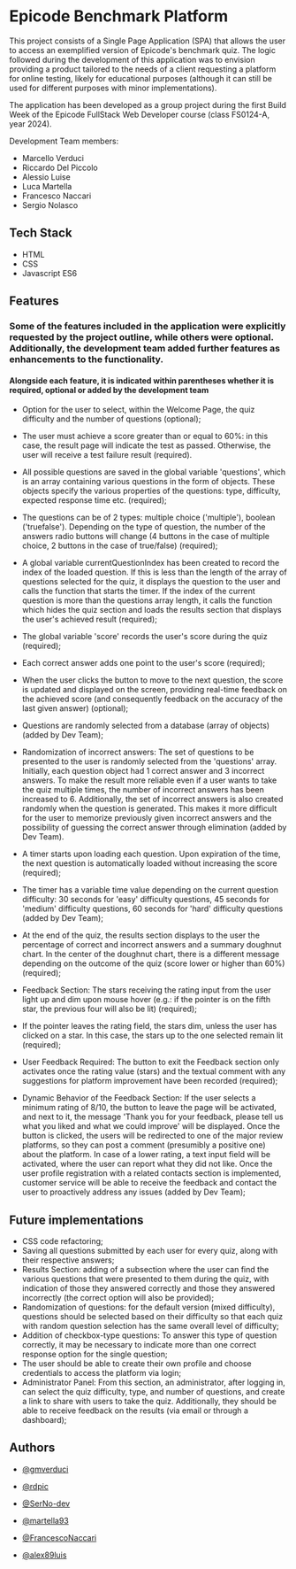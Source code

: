 # Epicode Benchmark Platform

This project consists of a Single Page Application (SPA) that allows the user to access an exemplified version of Epicode's benchmark quiz. The logic followed during the development of this application was to envision providing a product tailored to the needs of a client requesting a platform for online testing, likely for educational purposes (although it can still be used for different purposes with minor implementations).

The application has been developed as a group project during the first Build Week of the Epicode FullStack Web Developer course (class FS0124-A, year 2024).

Development Team members:
- Marcello Verduci
- Riccardo Del Piccolo
- Alessio Luise
- Luca Martella
- Francesco Naccari
- Sergio Nolasco



## Tech Stack

- HTML
- CSS
- Javascript ES6



## Features
### Some of the features included in the application were explicitly requested by the project outline, while others were optional. Additionally, the development team added further features as enhancements to the functionality.
#### Alongside each feature, it is indicated within parentheses whether it is required, optional or added by the development team

- Option for the user to select, within the Welcome Page, the quiz difficulty and the number of questions (optional);

- The user must achieve a score greater than or equal to 60%: in this case, the result page will indicate the test as passed. Otherwise, the user will receive a test failure result (required).

- All possible questions are saved in the global variable 'questions', which is an array containing various questions in the form of objects. These objects specify the various properties of the questions: type, difficulty, expected response time etc. (required);

- The questions can be of 2 types: multiple choice ('multiple'), boolean ('truefalse'). Depending on the type of question, the number of the answers radio buttons will change (4 buttons in the case of multiple choice, 2 buttons in the case of true/false) (required);

- A global variable currentQuestionIndex has been created to record the index of the loaded question. If this is less than the length of the array of questions selected for the quiz, it displays the question to the user and calls the function that starts the timer. If the index of the current question is more than the questions array length, it calls the function which hides the quiz section and loads the results section that displays the user's achieved result (required);

- The global variable 'score' records the user's score during the quiz (required);

- Each correct answer adds one point to the user's score (required);

- When the user clicks the button to move to the next question, the score is updated and displayed on the screen, providing real-time feedback on the achieved score (and consequently feedback on the accuracy of the last given answer) (optional);

- Questions are randomly selected from a database (array of objects) (added by Dev Team);

- Randomization of incorrect answers: The set of questions to be presented to the user is randomly selected from the 'questions' array. Initially, each question object had 1 correct answer and 3 incorrect answers. To make the result more reliable even if a user wants to take the quiz multiple times, the number of incorrect answers has been increased to 6. Additionally, the set of incorrect answers is also created randomly when the question is generated. This makes it more difficult for the user to memorize previously given incorrect answers and the possibility of guessing the correct answer through elimination (added by Dev Team).

- A timer starts upon loading each question. Upon expiration of the time, the next question is automatically loaded without increasing the score (required);

- The timer has a variable time value depending on the current question difficulty: 30 seconds for 'easy' difficulty questions, 45 seconds for 'medium' difficulty questions, 60 seconds for 'hard' difficulty questions (added by Dev Team);

- At the end of the quiz, the results section displays to the user the percentage of correct and incorrect answers and a summary doughnut chart. In the center of the doughnut chart, there is a different message depending on the outcome of the quiz (score lower or higher than 60%) (required);

- Feedback Section: The stars receiving the rating input from the user light up and dim upon mouse hover (e.g.: if the pointer is on the fifth star, the previous four will also be lit) (required);

- If the pointer leaves the rating field, the stars dim, unless the user has clicked on a star. In this case, the stars up to the one selected remain lit (required);

- User Feedback Required: The button to exit the Feedback section only activates once the rating value (stars) and the textual comment with any suggestions for platform improvement have been recorded (required);

- Dynamic Behavior of the Feedback Section: If the user selects a minimum rating of 8/10, the button to leave the page will be activated, and next to it, the message 'Thank you for your feedback, please tell us what you liked and what we could improve' will be displayed. Once the button is clicked, the users will be redirected to one of the major review platforms, so they can post a comment (presumibly a positive one) about the platform. In case of a lower rating, a text input field will be activated, where the user can report what they did not like. Once the user profile registration with a related contacts section is implemented, customer service will be able to receive the feedback and contact the user to proactively address any issues (added by Dev Team);



## Future implementations

- CSS code refactoring;
- Saving all questions submitted by each user for every quiz, along with their respective answers;
- Results Section: adding of a subsection where the user can find the various questions that were presented to them during the quiz, with indication of those they answered correctly and those they answered incorrectly (the correct option will also be provided);
- Randomization of questions: for the default version (mixed difficulty), questions should be selected based on their difficulty so that each quiz with random question selection has the same overall level of difficulty;
- Addition of checkbox-type questions: To answer this type of question correctly, it may be necessary to indicate more than one correct response option for the single question;
- The user should be able to create their own profile and choose credentials to access the platform via login;
- Administrator Panel: From this section, an administrator, after logging in, can select the quiz difficulty, type, and number of questions, and create a link to share with users to take the quiz. Additionally, they should be able to receive feedback on the results (via email or through a dashboard);



## Authors

- [@gmverduci](https://www.github.com/gmverduci)

- [@rdpic](https://www.github.com/rdpic)

- [@SerNo-dev](https://www.github.com/SerNo-dev)

- [@martella93](https://www.github.com/martella93)

- [@FrancescoNaccari](https://www.github.com/FrancescoNaccari)

- [@alex89luis](https://www.github.com/alex89luis)